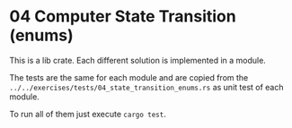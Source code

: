 # 04 Computer State Transition (enums)

This is a lib crate.
Each different solution is implemented in a module.

The tests are the same for each module and are copied from the
`../../exercises/tests/04_state_transition_enums.rs` as unit test of each module.

To run all of them just execute `cargo test`.
